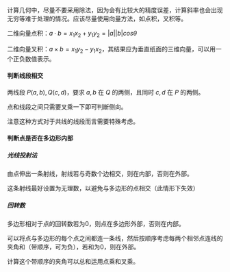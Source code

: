 计算几何中，尽量不要采用除法，因为会有比较大的精度误差，计算斜率也会出现无穷等难于处理的情况。应该尽量使用向量方法，如点积，叉积等。



二维向量点积：$a\cdot b=x_1x_2+y_1y_2=|a||b|cos\theta$

二维向量叉积：$a\times b=x_1y_2-y_1x_2$，其结果应为垂直纸面的三维向量，可以用一个正负数值表示。



#### 判断线段相交

两线段 $P(a,b), Q(c,d)$，要求 $a,b$ 在 $Q$ 的两侧，且同时 $c,d$ 在 $P$ 的两侧。

点和线段之间只需要叉乘一下即可判断侧向。

注意这种方式对于共线的线段而言需要特殊考虑。

#### 判断点是否在多边形内部

##### 光线投射法

由点伸出一条射线，射线若与奇数个边相交，则在内部，否则在外部。

这条射线最好设置为无理数，以避免与多边形的点相交（此情形下失效）

##### 回转数

多边形相对于点的回转数若为0，则点在多边形外部，否则在内部。

可以将点与多边形的每个点之间都连一条线，然后按顺序考虑每两个相邻点连线的夹角和（带顺序，可为负），若和为0，则在外部。

计算这个带顺序的夹角可以总和运用点乘和叉乘。